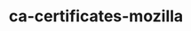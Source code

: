 ---
title: "ca-certificates-mozilla"
layout: cache
categories: [package, develop]
meta: {"compilers": ["none"], "num_specs": 35, "num_specs_by_stack": {"aws-pcluster-neoverse_v1": 4, "aws-pcluster-x86_64_v4": 1, "bootstrap-aarch64-darwin": 1, "bootstrap-x86_64-linux-gnu": 1, "build_systems": 1, "data-vis-sdk": 4, "developer-tools-darwin": 4, "e4s": 1, "e4s-neoverse-v2": 4, "e4s-oneapi": 5, "e4s-rocm-external": 4, "hep": 5, "ml-darwin-aarch64-mps": 4, "ml-linux-aarch64-cpu": 4, "ml-linux-aarch64-cuda": 4, "ml-linux-x86_64-cpu": 4, "ml-linux-x86_64-cuda": 4, "ml-linux-x86_64-rocm": 1, "radiuss": 1, "radiuss-aws": 1, "radiuss-aws-aarch64": 1, "root": 35, "tools-sdk": 1, "tutorial": 4, "windows-vis": 2}, "oss": ["amzn2", "rhel8", "sequoia", "ubuntu18.04", "ubuntu20.04", "ubuntu22.04", "ubuntu24.04", "windows10.0.20348"], "platforms": ["darwin", "linux", "windows"], "stacks": ["aws-pcluster-neoverse_v1", "aws-pcluster-x86_64_v4", "bootstrap-aarch64-darwin", "bootstrap-x86_64-linux-gnu", "build_systems", "data-vis-sdk", "developer-tools-darwin", "e4s", "e4s-neoverse-v2", "e4s-oneapi", "e4s-rocm-external", "hep", "ml-darwin-aarch64-mps", "ml-linux-aarch64-cpu", "ml-linux-aarch64-cuda", "ml-linux-x86_64-cpu", "ml-linux-x86_64-cuda", "ml-linux-x86_64-rocm", "radiuss", "radiuss-aws", "radiuss-aws-aarch64", "root", "tools-sdk", "tutorial", "windows-vis"], "targets": ["aarch64", "neoverse_v1", "neoverse_v2", "x86_64", "x86_64_v3", "x86_64_v4"], "versions": ["2025-02-25", "2025-05-20", "2025-08-12"]}
spec_details: [{"compiler": "none", "hash": "26a2wjtkxb4b36gp5eu5ejye3k3vvvhw", "os": "ubuntu20.04", "platform": "linux", "size": "-", "stacks": ["data-vis-sdk", "root"], "target": "x86_64_v3", "variants": ["build_system=generic"], "versions": ["2025-02-25"]}, {"compiler": "none", "hash": "3x57ltt6ldurvi4ee6s5z52ryaljt7kh", "os": "windows10.0.20348", "platform": "windows", "size": "-", "stacks": ["root", "windows-vis"], "target": "x86_64", "variants": ["build_system=generic"], "versions": ["2025-08-12"]}, {"compiler": "none", "hash": "5onh32eeswa5rikjfxnb4mcqltmgksd2", "os": "ubuntu24.04", "platform": "linux", "size": "-", "stacks": ["bootstrap-x86_64-linux-gnu", "e4s-oneapi", "hep", "ml-linux-x86_64-cpu", "ml-linux-x86_64-cuda", "ml-linux-x86_64-rocm", "radiuss", "root"], "target": "x86_64_v3", "variants": ["build_system=generic"], "versions": ["2025-08-12"]}, {"compiler": "none", "hash": "7abipsjsefokwrx2vf5typwz3n7myyx5", "os": "ubuntu22.04", "platform": "linux", "size": "-", "stacks": ["e4s-neoverse-v2", "root"], "target": "neoverse_v2", "variants": ["build_system=generic"], "versions": ["2025-02-25"]}, {"compiler": "none", "hash": "7v563eewdlhl6xrytz7d3qntp474r2mv", "os": "ubuntu22.04", "platform": "linux", "size": "-", "stacks": ["e4s-oneapi", "e4s-rocm-external", "hep", "root", "tutorial"], "target": "x86_64_v3", "variants": ["build_system=generic"], "versions": ["2025-02-25"]}, {"compiler": "none", "hash": "asoeoyxv4dzpylcpw7zlezm46yr3mzow", "os": "ubuntu20.04", "platform": "linux", "size": "-", "stacks": ["data-vis-sdk", "root", "tools-sdk"], "target": "x86_64_v3", "variants": ["build_system=generic"], "versions": ["2025-08-12"]}, {"compiler": "none", "hash": "ay4t2bpppi6odgw4yx5lpi3uwhqd37l6", "os": "ubuntu24.04", "platform": "linux", "size": "-", "stacks": ["ml-linux-aarch64-cpu", "ml-linux-aarch64-cuda", "root"], "target": "aarch64", "variants": ["build_system=generic"], "versions": ["2025-05-20"]}, {"compiler": "none", "hash": "b4udwud2oay3vrhmwisggbkt3sdzpcvf", "os": "ubuntu18.04", "platform": "linux", "size": "-", "stacks": ["build_systems", "root"], "target": "x86_64_v3", "variants": ["build_system=generic"], "versions": ["2025-08-12"]}, {"compiler": "none", "hash": "bz7aucfjdl2iqxotwdcyjoaw5e4g63kb", "os": "ubuntu24.04", "platform": "linux", "size": "-", "stacks": ["ml-linux-aarch64-cpu", "ml-linux-aarch64-cuda", "root"], "target": "aarch64", "variants": ["build_system=generic"], "versions": ["2025-08-12"]}, {"compiler": "none", "hash": "d3olvqinf3br7lugotd4lmg4ihlb7faf", "os": "rhel8", "platform": "linux", "size": "-", "stacks": ["root"], "target": "x86_64_v3", "variants": ["build_system=generic"], "versions": ["2025-08-12"]}, {"compiler": "none", "hash": "dzewdzgh5zkpym6lkdpl6vmlhkr2gh3v", "os": "ubuntu24.04", "platform": "linux", "size": "-", "stacks": ["ml-linux-x86_64-cpu", "ml-linux-x86_64-cuda", "root"], "target": "x86_64_v3", "variants": ["build_system=generic"], "versions": ["2025-02-25"]}, {"compiler": "none", "hash": "etqlnw5hd6o35feimkxa53omtrjxuf5l", "os": "ubuntu22.04", "platform": "linux", "size": "-", "stacks": ["e4s", "e4s-oneapi", "e4s-rocm-external", "root", "tutorial"], "target": "x86_64_v3", "variants": ["build_system=generic"], "versions": ["2025-08-12"]}, {"compiler": "none", "hash": "g5uarclsqw7gzttvmsc2ikmifwv5ivoe", "os": "amzn2", "platform": "linux", "size": "-", "stacks": ["aws-pcluster-neoverse_v1", "root"], "target": "neoverse_v1", "variants": ["build_system=generic"], "versions": ["2025-05-20"]}, {"compiler": "none", "hash": "h5zyyrkbt4vrxdzt4dncqjm5pasvthvy", "os": "ubuntu24.04", "platform": "linux", "size": "-", "stacks": ["ml-linux-aarch64-cpu", "ml-linux-aarch64-cuda", "root"], "target": "aarch64", "variants": ["build_system=generic"], "versions": ["2025-02-25"]}, {"compiler": "none", "hash": "hh2yh2nvwakss3htfehambbgryal4hbi", "os": "amzn2", "platform": "linux", "size": "-", "stacks": ["aws-pcluster-x86_64_v4", "root"], "target": "x86_64_v4", "variants": ["build_system=generic"], "versions": ["2025-08-12"]}, {"compiler": "none", "hash": "jmr43czzotkrt72ecy3l4c7h2v4oece6", "os": "ubuntu24.04", "platform": "linux", "size": "-", "stacks": ["ml-linux-aarch64-cpu", "ml-linux-aarch64-cuda", "root"], "target": "aarch64", "variants": ["build_system=generic"], "versions": ["2025-02-25"]}, {"compiler": "none", "hash": "jvb2ytgktu3xmf4csfucfhagvfx4plio", "os": "amzn2", "platform": "linux", "size": "-", "stacks": ["aws-pcluster-neoverse_v1", "root"], "target": "neoverse_v1", "variants": ["build_system=generic"], "versions": ["2025-02-25"]}, {"compiler": "none", "hash": "kmm3jsixwu4gt7bh6rx4klrlya362az7", "os": "amzn2", "platform": "linux", "size": "-", "stacks": ["aws-pcluster-neoverse_v1", "root"], "target": "neoverse_v1", "variants": ["build_system=generic"], "versions": ["2025-08-12"]}, {"compiler": "none", "hash": "lwykhslmfmvasssna3ws474xrpwsjqof", "os": "ubuntu20.04", "platform": "linux", "size": "-", "stacks": ["data-vis-sdk", "root"], "target": "x86_64_v3", "variants": ["build_system=generic"], "versions": ["2025-02-25"]}, {"compiler": "none", "hash": "neddbcksbxs3sgjzfqrtedbgld4fgmg2", "os": "ubuntu24.04", "platform": "linux", "size": "-", "stacks": ["ml-linux-x86_64-cpu", "ml-linux-x86_64-cuda", "root"], "target": "x86_64_v3", "variants": ["build_system=generic"], "versions": ["2025-02-25"]}, {"compiler": "none", "hash": "nsedkh6bafew4xcrzjy56yjy3qcz6jf4", "os": "ubuntu24.04", "platform": "linux", "size": "-", "stacks": ["hep", "ml-linux-x86_64-cpu", "ml-linux-x86_64-cuda", "root"], "target": "x86_64_v3", "variants": ["build_system=generic"], "versions": ["2025-05-20"]}, {"compiler": "none", "hash": "o3v6wnbftlxcsjtcdk2vkuz63r2kfw4a", "os": "sequoia", "platform": "darwin", "size": "-", "stacks": ["developer-tools-darwin", "ml-darwin-aarch64-mps", "root"], "target": "aarch64", "variants": ["build_system=generic"], "versions": ["2025-02-25"]}, {"compiler": "none", "hash": "o5egqlkhjtwnpqp7hdj7kzkuzwxofwqx", "os": "amzn2", "platform": "linux", "size": "-", "stacks": ["radiuss-aws-aarch64", "root"], "target": "aarch64", "variants": ["build_system=generic"], "versions": ["2025-08-12"]}, {"compiler": "none", "hash": "pbvnmvfuu6ehromft5swndxs3pcjn7xn", "os": "sequoia", "platform": "darwin", "size": "-", "stacks": ["developer-tools-darwin", "ml-darwin-aarch64-mps", "root"], "target": "aarch64", "variants": ["build_system=generic"], "versions": ["2025-05-20"]}, {"compiler": "none", "hash": "q2svirr2gcd3gjnzd4wcj6ft3v7hivkp", "os": "amzn2", "platform": "linux", "size": "-", "stacks": ["aws-pcluster-neoverse_v1", "root"], "target": "neoverse_v1", "variants": ["build_system=generic"], "versions": ["2025-02-25"]}, {"compiler": "none", "hash": "rbnlhbfpffjbwvhvb3sysotz2ipqotwm", "os": "ubuntu22.04", "platform": "linux", "size": "-", "stacks": ["e4s-neoverse-v2", "root"], "target": "neoverse_v2", "variants": ["build_system=generic"], "versions": ["2025-08-12"]}, {"compiler": "none", "hash": "rhgoo4k3j2gdlb4jq5f5vr2k4rwksrbd", "os": "amzn2", "platform": "linux", "size": "-", "stacks": ["radiuss-aws", "root"], "target": "x86_64_v3", "variants": ["build_system=generic"], "versions": ["2025-08-12"]}, {"compiler": "none", "hash": "rkdqsgscyu36iwqxiteve7pum2vczbnb", "os": "ubuntu22.04", "platform": "linux", "size": "-", "stacks": ["e4s-neoverse-v2", "root"], "target": "neoverse_v2", "variants": ["build_system=generic"], "versions": ["2025-05-20"]}, {"compiler": "none", "hash": "s3bxsw4irc4hd32422hnjg3lkj32ii4y", "os": "ubuntu22.04", "platform": "linux", "size": "-", "stacks": ["e4s-oneapi", "e4s-rocm-external", "hep", "root", "tutorial"], "target": "x86_64_v3", "variants": ["build_system=generic"], "versions": ["2025-05-20"]}, {"compiler": "none", "hash": "tdj4vjaivgfoc7fep5bhig5zvvcy64j5", "os": "sequoia", "platform": "darwin", "size": "-", "stacks": ["bootstrap-aarch64-darwin", "developer-tools-darwin", "ml-darwin-aarch64-mps", "root"], "target": "aarch64", "variants": ["build_system=generic"], "versions": ["2025-08-12"]}, {"compiler": "none", "hash": "wb4jcaf47ljsi6cui4uu3oyvkfmz4szc", "os": "ubuntu22.04", "platform": "linux", "size": "-", "stacks": ["e4s-neoverse-v2", "root"], "target": "neoverse_v2", "variants": ["build_system=generic"], "versions": ["2025-02-25"]}, {"compiler": "none", "hash": "wwsoe7hzurhrzxuv5eblge6jlodl5je2", "os": "sequoia", "platform": "darwin", "size": "-", "stacks": ["developer-tools-darwin", "ml-darwin-aarch64-mps", "root"], "target": "aarch64", "variants": ["build_system=generic"], "versions": ["2025-02-25"]}, {"compiler": "none", "hash": "wwtzehbsaoc52qccc37s2o5zijrydmvh", "os": "ubuntu22.04", "platform": "linux", "size": "-", "stacks": ["e4s-oneapi", "e4s-rocm-external", "hep", "root", "tutorial"], "target": "x86_64_v3", "variants": ["build_system=generic"], "versions": ["2025-02-25"]}, {"compiler": "none", "hash": "xd6j2n3lgihemldisgns6zy3fpuvhtkg", "os": "ubuntu20.04", "platform": "linux", "size": "-", "stacks": ["data-vis-sdk", "root"], "target": "x86_64_v3", "variants": ["build_system=generic"], "versions": ["2025-05-20"]}, {"compiler": "none", "hash": "zjrzfdeajxt62mv6pq2n2tlwy7fppien", "os": "windows10.0.20348", "platform": "windows", "size": "-", "stacks": ["root", "windows-vis"], "target": "x86_64", "variants": ["build_system=generic"], "versions": ["2025-05-20"]}]
---